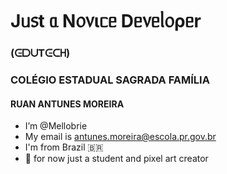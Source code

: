 # Jᥙ᥉t ᥲ N᥆᥎ιᥴᥱ Dᥱ᥎ᥱᥣ᥆ρᥱr
### (ᕮᗞᑌTᕮᑕᕼ)
### COLÉGIO ESTADUAL SAGRADA FAMÍLIA
#### RUAN ANTUNES MOREIRA
- I’m @Mellobrie
- My email is antunes.moreira@escola.pr.gov.br
- I'm from Brazil 🇧🇷
- 💞️ for now just a student and pixel art creator

<!---
Mellobrie/Mellobrie is a ✨ special ✨ repository because its `README.md` (this file) appears on your GitHub profile.
You can click the Preview link to take a look at your changes.
--->
